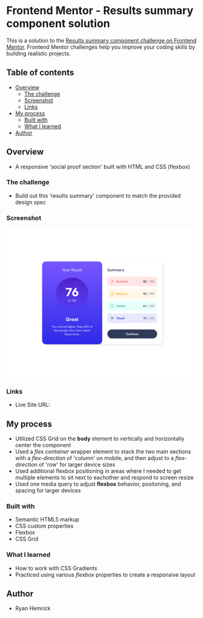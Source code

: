 # Frontend Mentor - Results summary component solution

This is a solution to the [Results summary component challenge on Frontend Mentor](https://www.frontendmentor.io/challenges/results-summary-component-CE_K6s0maV). Frontend Mentor challenges help you improve your coding skills by building realistic projects. 


## Table of contents

- [Overview](#overview)
  - [The challenge](#the-challenge)
  - [Screenshot](#screenshot)
  - [Links](#links)
- [My process](#my-process)
  - [Built with](#built-with)
  - [What I learned](#what-i-learned)
- [Author](#author)


## Overview
- A responsive 'social proof section' built with HTML and CSS (flexbox)


### The challenge
- Build out this 'results summary' component to match the provided design spec


### Screenshot
![](./screenshot.png)

### Links
- Live Site URL: 


## My process
- Utilized CSS Grid on the **body** element to vertically and horizontally center the component
- Used a *flex container* wrapper element to stack the two main sections with a *flex-direction* of 'column' on mobile, and then adjust to a *flex-direction* of 'row' for larger device sizes
- Used additional flexbox positioning in areas where I needed to get multiple elements to sit next to eachother and respond to screen resize
- Used one media query to adjust **flexbox** behavior, positoning, and spacing for larger devices


### Built with
- Semantic HTML5 markup
- CSS custom properties
- Flexbox
- CSS Grid


### What I learned
- How to work with CSS Gradients
- Practiced using various *flexbox* properties to create a responsive layout


## Author
- Ryan Hemrick